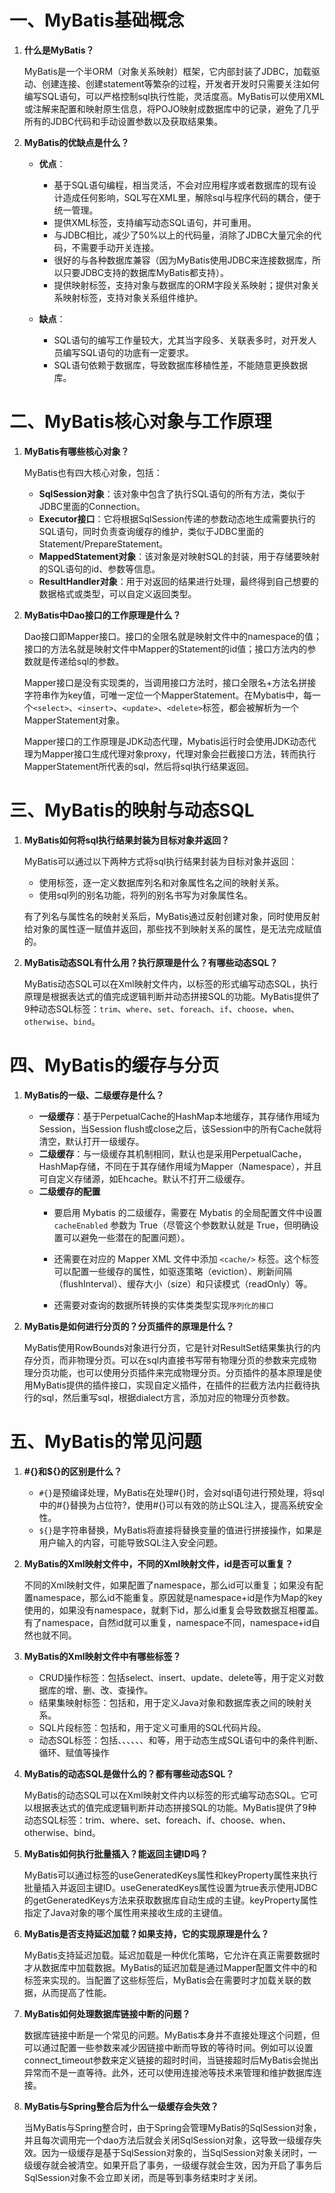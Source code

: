 # 一、MyBatis基础概念

1. **什么是MyBatis？**

   MyBatis是一个半ORM（对象关系映射）框架，它内部封装了JDBC，加载驱动、创建连接、创建statement等繁杂的过程，开发者开发时只需要关注如何编写SQL语句，可以严格控制sql执行性能，灵活度高。MyBatis可以使用XML或注解来配置和映射原生信息，将POJO映射成数据库中的记录，避免了几乎所有的JDBC代码和手动设置参数以及获取结果集。

2. **MyBatis的优缺点是什么？**

   * **优点**：

	 * 基于SQL语句编程，相当灵活，不会对应用程序或者数据库的现有设计造成任何影响，SQL写在XML里，解除sql与程序代码的耦合，便于统一管理。
	 * 提供XML标签，支持编写动态SQL语句，并可重用。
	 * 与JDBC相比，减少了50%以上的代码量，消除了JDBC大量冗余的代码，不需要手动开关连接。
	 * 很好的与各种数据库兼容（因为MyBatis使用JDBC来连接数据库，所以只要JDBC支持的数据库MyBatis都支持）。
	 * 提供映射标签，支持对象与数据库的ORM字段关系映射；提供对象关系映射标签，支持对象关系组件维护。

   * **缺点**：

	 * SQL语句的编写工作量较大，尤其当字段多、关联表多时，对开发人员编写SQL语句的功底有一定要求。
	 * SQL语句依赖于数据库，导致数据库移植性差，不能随意更换数据库。

# 二、MyBatis核心对象与工作原理

1. **MyBatis有哪些核心对象？**

   MyBatis也有四大核心对象，包括：

   * **SqlSession对象**：该对象中包含了执行SQL语句的所有方法，类似于JDBC里面的Connection。
   * **Executor接口**：它将根据SqlSession传递的参数动态地生成需要执行的SQL语句，同时负责查询缓存的维护，类似于JDBC里面的Statement/PrepareStatement。
   * **MappedStatement对象**：该对象是对映射SQL的封装，用于存储要映射的SQL语句的id、参数等信息。
   * **ResultHandler对象**：用于对返回的结果进行处理，最终得到自己想要的数据格式或类型，可以自定义返回类型。

2. **MyBatis中Dao接口的工作原理是什么？**

   Dao接口即Mapper接口。接口的全限名就是映射文件中的namespace的值；接口的方法名就是映射文件中Mapper的Statement的id值；接口方法内的参数就是传递给sql的参数。

   Mapper接口是没有实现类的，当调用接口方法时，接口全限名+方法名拼接字符串作为key值，可唯一定位一个MapperStatement。在Mybatis中，每一个`<select>`、`<insert>`、`<update>`、`<delete>`标签，都会被解析为一个MapperStatement对象。

   Mapper接口的工作原理是JDK动态代理，Mybatis运行时会使用JDK动态代理为Mapper接口生成代理对象proxy，代理对象会拦截接口方法，转而执行MapperStatement所代表的sql，然后将sql执行结果返回。

# 三、MyBatis的映射与动态SQL

1. **MyBatis如何将sql执行结果封装为目标对象并返回？**

   MyBatis可以通过以下两种方式将sql执行结果封装为目标对象并返回：

   * 使用标签，逐一定义数据库列名和对象属性名之间的映射关系。
   * 使用sql列的别名功能，将列的别名书写为对象属性名。

   有了列名与属性名的映射关系后，MyBatis通过反射创建对象，同时使用反射给对象的属性逐一赋值并返回，那些找不到映射关系的属性，是无法完成赋值的。

2. **MyBatis动态SQL有什么用？执行原理是什么？有哪些动态SQL？**

   MyBatis动态SQL可以在Xml映射文件内，以标签的形式编写动态SQL，执行原理是根据表达式的值完成逻辑判断并动态拼接SQL的功能。MyBatis提供了9种动态SQL标签：`trim`、`where`、`set`、`foreach`、`if`、`choose`、`when`、`otherwise`、`bind`。

# 四、MyBatis的缓存与分页

1. **MyBatis的一级、二级缓存是什么？**

   * **一级缓存**：基于PerpetualCache的HashMap本地缓存，其存储作用域为Session，当Session flush或close之后，该Session中的所有Cache就将清空，默认打开一级缓存。
   * **二级缓存**：与一级缓存其机制相同，默认也是采用PerpetualCache，HashMap存储，不同在于其存储作用域为Mapper（Namespace），并且可自定义存储源，如Ehcache。默认不打开二级缓存。
   * **二级缓存的配置**
     - 要启用 Mybatis 的二级缓存，需要在 Mybatis 的全局配置文件中设置 `cacheEnabled` 参数为 True（尽管这个参数默认就是 True，但明确设置可以避免一些潜在的配置问题）。

     - 还需要在对应的 Mapper XML 文件中添加 `<cache/>` 标签。这个标签可以配置一些缓存的属性，如驱逐策略（eviction）、刷新间隔（flushInterval）、缓存大小（size）和只读模式（readOnly）等。

     - 还需要对查询的数据所转换的实体类类型实现`序列化的接口`

2. **MyBatis是如何进行分页的？分页插件的原理是什么？**

   MyBatis使用RowBounds对象进行分页，它是针对ResultSet结果集执行的内存分页，而非物理分页。可以在sql内直接书写带有物理分页的参数来完成物理分页功能，也可以使用分页插件来完成物理分页。分页插件的基本原理是使用MyBatis提供的插件接口，实现自定义插件，在插件的拦截方法内拦截待执行的sql，然后重写sql，根据dialect方言，添加对应的物理分页参数。

# 五、MyBatis的常见问题

1. **#{}和${}的区别是什么？**

   * `#{}`是预编译处理，MyBatis在处理#{}时，会对sql语句进行预处理，将sql中的#{}替换为占位符?，使用#{}可以有效的防止SQL注入，提高系统安全性。
   * `${}`是字符串替换，MyBatis将直接将替换变量的值进行拼接操作，如果是用户输入的内容，可能导致SQL注入安全问题。

2. **MyBatis的Xml映射文件中，不同的Xml映射文件，id是否可以重复？**

   不同的Xml映射文件，如果配置了namespace，那么id可以重复；如果没有配置namespace，那么id不能重复。原因就是namespace+id是作为Map的key使用的，如果没有namespace，就剩下id，那么id重复会导致数据互相覆盖。有了namespace，自然id就可以重复，namespace不同，namespace+id自然也就不同。

3. **MyBatis的Xml映射文件中有哪些标签？**

   - CRUD操作标签：包括select、insert、update、delete等，用于定义对数据库的增、删、改、查操作。
   - 结果集映射标签：包括<resultMap>和<result>，用于定义Java对象和数据库表之间的映射关系。
   - SQL片段标签：包括<sql>和<include>，用于定义可重用的SQL代码片段。
   - 动态SQL标签：包括<if>、<choose>、<when>、<otherwise>、<where>、<set>、<foreach>和<bind>等，用于动态生成SQL语句中的条件判断、循环、赋值等操作

4. **MyBatis的动态SQL是做什么的？都有哪些动态SQL？**

   MyBatis的动态SQL可以在Xml映射文件内以标签的形式编写动态SQL。它可以根据表达式的值完成逻辑判断并动态拼接SQL的功能。MyBatis提供了9种动态SQL标签：trim、where、set、foreach、if、choose、when、otherwise、bind。

5. **MyBatis如何执行批量插入？能返回主键ID吗？**

   MyBatis可以通过<insert>标签的useGeneratedKeys属性和keyProperty属性来执行批量插入并返回主键ID。useGeneratedKeys属性设置为true表示使用JDBC的getGeneratedKeys方法来获取数据库自动生成的主键。keyProperty属性指定了Java对象的哪个属性用来接收生成的主键值。

6. **MyBatis是否支持延迟加载？如果支持，它的实现原理是什么？**

   MyBatis支持延迟加载。延迟加载是一种优化策略，它允许在真正需要数据时才从数据库中加载数据。MyBatis的延迟加载是通过Mapper配置文件中的<association>和<collection>标签来实现的。当配置了这些标签后，MyBatis会在需要时才加载关联的数据，从而提高了性能。

7. **MyBatis如何处理数据库链接中断的问题？**

   数据库链接中断是一个常见的问题。MyBatis本身并不直接处理这个问题，但可以通过配置一些参数来减少因链接中断而导致的等待时间。例如可以设置connect_timeout参数来定义链接的超时时间，当链接超时后MyBatis会抛出异常而不是一直等待。此外，还可以使用连接池等技术来管理和维护数据库连接。

8. **MyBatis与Spring整合后为什么一级缓存会失效？**

   当MyBatis与Spring整合时，由于Spring会管理MyBatis的SqlSession对象，并且每次调用完一个dao方法后就会关闭SqlSession对象，这导致一级缓存失效。因为一级缓存是基于SqlSession对象的，当SqlSession对象关闭时，一级缓存就会被清空。如果开启了事务，一级缓存就会生效，因为开启了事务后SqlSession对象不会立即关闭，而是等到事务结束时才关闭。

